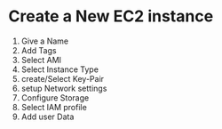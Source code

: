 # Create a New EC2 instance

1. Give a Name
2. Add Tags
3. Select AMI
4. Select Instance Type
5. create/Select Key-Pair
6. setup Network settings
7. Configure Storage
8. Select IAM profile
9. Add user Data
